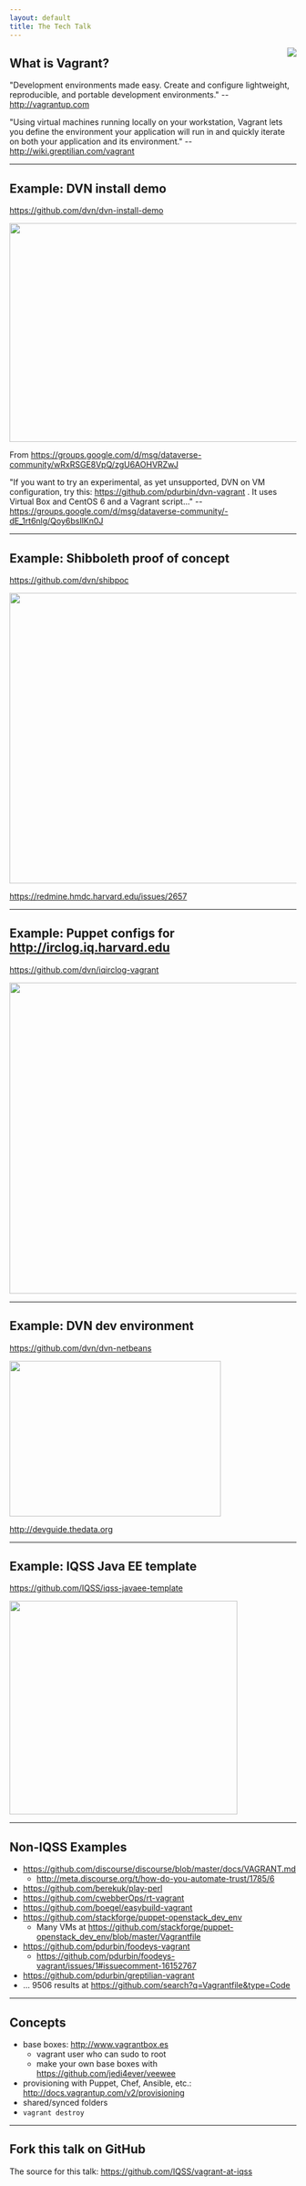 ```yaml
---
layout: default
title: The Tech Talk
---
```

<img src="./images/vagrant-logo-old.png" align="right">

## What is Vagrant?

"Development environments made easy. Create and configure lightweight, reproducible, and portable development environments." -- http://vagrantup.com

"Using virtual machines running locally on your workstation, Vagrant lets you define the environment your application will run in and quickly iterate on both your application and its environment." -- http://wiki.greptilian.com/vagrant

---

## Example: DVN install demo

https://github.com/dvn/dvn-install-demo

<img src="./images/dvn-vagrant-windows.png" height="384px" width="683px">

From https://groups.google.com/d/msg/dataverse-community/wRxRSGE8VpQ/zgU6AOHVRZwJ

"If you want to try an experimental, as yet unsupported, DVN on VM configuration, try this: https://github.com/pdurbin/dvn-vagrant . It uses Virtual Box and CentOS 6 and a Vagrant script..." -- https://groups.google.com/d/msg/dataverse-community/-dE_1rt6nlg/Qoy6bsIlKn0J

---

## Example: Shibboleth proof of concept

https://github.com/dvn/shibpoc

<img src="./images/testshib.png" height="510px" width="815px">

https://redmine.hmdc.harvard.edu/issues/2657

---

## Example: Puppet configs for http://irclog.iq.harvard.edu

https://github.com/dvn/iqirclog-vagrant

<img src="./images/irclog.png" height="546px" width="831px">

---

## Example: DVN dev environment

https://github.com/dvn/dvn-netbeans

<img src="./images/netbeans.png" height="273px" width="371px">

http://devguide.thedata.org

---

## Example: IQSS Java EE template

https://github.com/IQSS/iqss-javaee-template

<img src="./images/solr.png" height="375px" width="400px">

---

## Non-IQSS Examples

- https://github.com/discourse/discourse/blob/master/docs/VAGRANT.md
    - http://meta.discourse.org/t/how-do-you-automate-trust/1785/6
- https://github.com/berekuk/play-perl
- https://github.com/cwebberOps/rt-vagrant
- https://github.com/boegel/easybuild-vagrant
- https://github.com/stackforge/puppet-openstack_dev_env
    - Many VMs at https://github.com/stackforge/puppet-openstack_dev_env/blob/master/Vagrantfile
- https://github.com/pdurbin/foodeys-vagrant
    - https://github.com/pdurbin/foodeys-vagrant/issues/1#issuecomment-16152767
- https://github.com/pdurbin/greptilian-vagrant
- ... 9506 results at https://github.com/search?q=Vagrantfile&type=Code

---

## Concepts

- base boxes: http://www.vagrantbox.es
    - vagrant user who can sudo to root
    - make your own base boxes with https://github.com/jedi4ever/veewee
- provisioning with Puppet, Chef, Ansible, etc.: http://docs.vagrantup.com/v2/provisioning
- shared/synced folders
- `vagrant destroy`

---

## Fork this talk on GitHub

The source for this talk: https://github.com/IQSS/vagrant-at-iqss
